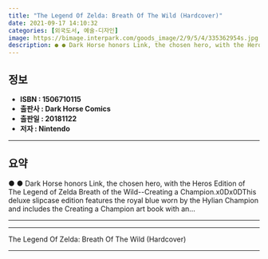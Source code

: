 ```yaml
---
title: "The Legend Of Zelda: Breath Of The Wild (Hardcover)"
date: 2021-09-17 14:10:32
categories: [외국도서, 예술-디자인]
image: https://bimage.interpark.com/goods_image/2/9/5/4/335362954s.jpg
description: ● ● Dark Horse honors Link, the chosen hero, with the Heros Edition of The Legend of Zelda Breath of the Wild--Creating a Champion.x0Dx0DThis deluxe slipcase
---
```


## **정보**

- **ISBN : 1506710115**
- **출판사 : Dark Horse Comics**
- **출판일 : 20181122**
- **저자 : Nintendo**

------



## **요약**

●  ●  Dark Horse honors Link, the chosen hero, with the Heros Edition of The Legend of Zelda Breath of the Wild--Creating a Champion.x0Dx0DThis deluxe slipcase edition features the royal blue worn by the Hylian Champion and includes the Creating a Champion art book with an... 

------



------


The Legend Of Zelda: Breath Of The Wild (Hardcover) 

------


